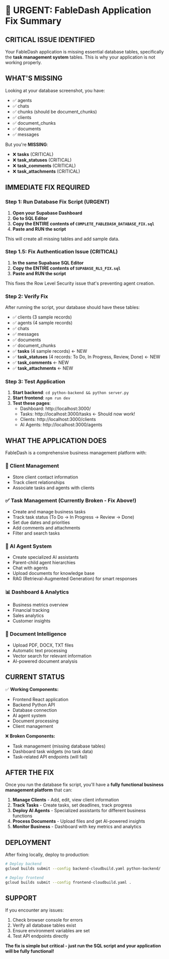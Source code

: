 # 🚨 URGENT: FableDash Application Fix Summary

## CRITICAL ISSUE IDENTIFIED
Your FableDash application is missing essential database tables, specifically the **task management system** tables. This is why your application is not working properly.

## WHAT'S MISSING
Looking at your database screenshot, you have:
- ✅ agents
- ✅ chats  
- ✅ chunks (should be document_chunks)
- ✅ clients
- ✅ document_chunks
- ✅ documents
- ✅ messages

But you're **MISSING**:
- ❌ **tasks** (CRITICAL)
- ❌ **task_statuses** (CRITICAL) 
- ❌ **task_comments** (CRITICAL)
- ❌ **task_attachments** (CRITICAL)

## IMMEDIATE FIX REQUIRED

### Step 1: Run Database Fix Script (URGENT)
1. **Open your Supabase Dashboard**
2. **Go to SQL Editor**
3. **Copy the ENTIRE contents of `COMPLETE_FABLEDASH_DATABASE_FIX.sql`**
4. **Paste and RUN the script**

This will create all missing tables and add sample data.

### Step 1.5: Fix Authentication Issue (CRITICAL)
1. **In the same Supabase SQL Editor**
2. **Copy the ENTIRE contents of `SUPABASE_RLS_FIX.sql`**
3. **Paste and RUN the script**

This fixes the Row Level Security issue that's preventing agent creation.

### Step 2: Verify Fix
After running the script, your database should have these tables:
- ✅ clients (3 sample records)
- ✅ agents (4 sample records)
- ✅ chats
- ✅ messages
- ✅ documents
- ✅ document_chunks
- ✅ **tasks** (4 sample records) ← NEW
- ✅ **task_statuses** (4 records: To Do, In Progress, Review, Done) ← NEW
- ✅ **task_comments** ← NEW
- ✅ **task_attachments** ← NEW

### Step 3: Test Application
1. **Start backend**: `cd python-backend && python server.py`
2. **Start frontend**: `npm run dev`
3. **Test these pages**:
   - Dashboard: http://localhost:3000/
   - Tasks: http://localhost:3000/tasks ← Should now work!
   - Clients: http://localhost:3000/clients
   - AI Agents: http://localhost:3000/agents

## WHAT THE APPLICATION DOES

FableDash is a comprehensive business management platform with:

### 🏢 Client Management
- Store client contact information
- Track client relationships
- Associate tasks and agents with clients

### ✅ Task Management (Currently Broken - Fix Above!)
- Create and manage business tasks
- Track task status (To Do → In Progress → Review → Done)
- Set due dates and priorities
- Add comments and attachments
- Filter and search tasks

### 🤖 AI Agent System
- Create specialized AI assistants
- Parent-child agent hierarchies
- Chat with agents
- Upload documents for knowledge base
- RAG (Retrieval-Augmented Generation) for smart responses

### 📊 Dashboard & Analytics
- Business metrics overview
- Financial tracking
- Sales analytics
- Customer insights

### 📄 Document Intelligence
- Upload PDF, DOCX, TXT files
- Automatic text processing
- Vector search for relevant information
- AI-powered document analysis

## CURRENT STATUS

✅ **Working Components:**
- Frontend React application
- Backend Python API
- Database connection
- AI agent system
- Document processing
- Client management

❌ **Broken Components:**
- Task management (missing database tables)
- Dashboard task widgets (no task data)
- Task-related API endpoints (will fail)

## AFTER THE FIX

Once you run the database fix script, you'll have a **fully functional business management platform** that can:

1. **Manage Clients** - Add, edit, view client information
2. **Track Tasks** - Create tasks, set deadlines, track progress
3. **Deploy AI Agents** - Specialized assistants for different business functions
4. **Process Documents** - Upload files and get AI-powered insights
5. **Monitor Business** - Dashboard with key metrics and analytics

## DEPLOYMENT

After fixing locally, deploy to production:

```bash
# Deploy backend
gcloud builds submit --config backend-cloudbuild.yaml python-backend/

# Deploy frontend  
gcloud builds submit --config frontend-cloudbuild.yaml .
```

## SUPPORT

If you encounter any issues:
1. Check browser console for errors
2. Verify all database tables exist
3. Ensure environment variables are set
4. Test API endpoints directly

**The fix is simple but critical - just run the SQL script and your application will be fully functional!**
